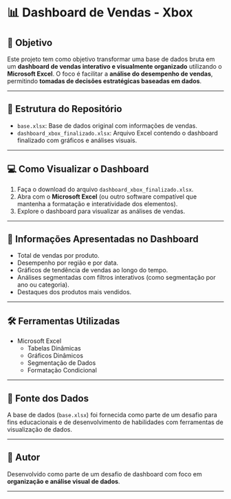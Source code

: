 
# 📊 Dashboard de Vendas - Xbox

## 🎯 Objetivo

Este projeto tem como objetivo transformar uma base de dados bruta em um **dashboard de vendas interativo e visualmente organizado** utilizando o **Microsoft Excel**. O foco é facilitar a **análise do desempenho de vendas**, permitindo **tomadas de decisões estratégicas baseadas em dados**.

---

## 📁 Estrutura do Repositório

- `base.xlsx`: Base de dados original com informações de vendas.
- `dashboard_xbox_finalizado.xlsx`: Arquivo Excel contendo o dashboard finalizado com gráficos e análises visuais.

---

## 💻 Como Visualizar o Dashboard

1. Faça o download do arquivo `dashboard_xbox_finalizado.xlsx`.
2. Abra com o **Microsoft Excel** (ou outro software compatível que mantenha a formatação e interatividade dos elementos).
3. Explore o dashboard para visualizar as análises de vendas.

---

## 📌 Informações Apresentadas no Dashboard

- Total de vendas por produto.
- Desempenho por região e por data.
- Gráficos de tendência de vendas ao longo do tempo.
- Análises segmentadas com filtros interativos (como segmentação por ano ou categoria).
- Destaques dos produtos mais vendidos.

---

## 🛠️ Ferramentas Utilizadas

- Microsoft Excel
  - Tabelas Dinâmicas
  - Gráficos Dinâmicos
  - Segmentação de Dados
  - Formatação Condicional

---

## 🧾 Fonte dos Dados

A base de dados (`base.xlsx`) foi fornecida como parte de um desafio para fins educacionais e de desenvolvimento de habilidades com ferramentas de visualização de dados.

---

## 🧠 Autor

Desenvolvido como parte de um desafio de dashboard com foco em **organização e análise visual de dados**.

---
